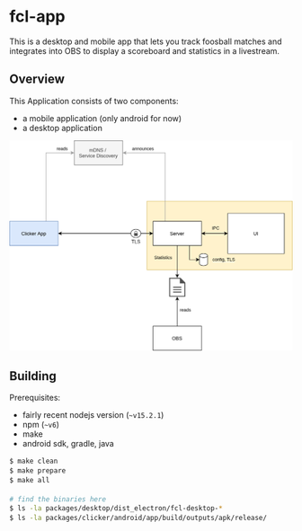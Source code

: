 # fcl-app

This is a desktop and mobile app that lets you track foosball matches and integrates into OBS to display a scoreboard and statistics in a livestream.


## Overview

This Application consists of two components:
* a mobile application (only android for now)
* a desktop application

![Overview](./docs/overview.png)

## Building

Prerequisites:
* fairly recent nodejs version (`~v15.2.1`)
* npm (`~v6`)
* make
* android sdk, gradle, java

```sh
$ make clean
$ make prepare
$ make all

# find the binaries here
$ ls -la packages/desktop/dist_electron/fcl-desktop-*
$ ls -la packages/clicker/android/app/build/outputs/apk/release/
```
